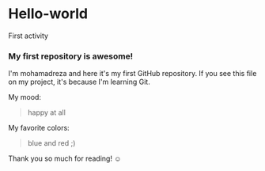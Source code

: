 # Hello-world
First activity

### My first repository is awesome!

I'm mohamadreza and here it's my first GitHub repository.
If you see this file on my project, it's because I'm learning Git.

My mood:

> happy at all

My favorite colors:

> blue and red ;)

Thank you so much for reading! ☺